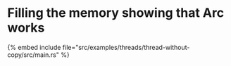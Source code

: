 # Filling the memory showing that Arc works

{% embed include file="src/examples/threads/thread-without-copy/src/main.rs" %}


